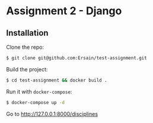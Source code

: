 # Assignment 2 - Django

## Installation

Clone the repo:
```zsh
$ git clone git@github.com:Ersain/test-assignment.git
```
Build the project:
```zsh
$ cd test-assignment && docker build .
```
Run it with `docker-compose`:
```zsh
$ docker-compose up -d
```
Go to http://127.0.0.1:8000/disciplines
